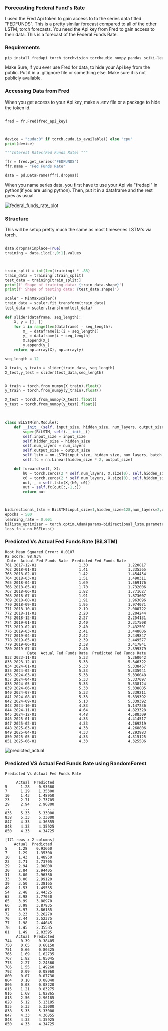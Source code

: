 ### Forecasting Federal Fund's Rate

I used the Fred Api token to gain access to to the series data titled "FEDFUNDS". This is a pretty similar forecast compared to all of the other LSTM, torch forecasts. You need the Api key from Fred to gain access to their data. This is a forecast of the Federal Funds Rate.

### Requirements
```bash
pip install fredapi torch torchvision torchaudio numpy pandas sciki-learn matplotlib seaborn catboost xgboot-cpu mlflow
```
Make Sure, if you ever use Fred for data, to hide your Api key from the public. Put it in a .gitignore file or something else. Make sure it is not publicly available.

### Accessing Data from Fred
When you get access to your Api key, make a .env file or a package to hide the token id.
```python

fred = fr.Fred(fred_api_key)



device = "cuda:0" if torch.cuda.is_available() else "cpu"
print(device)

"""Interest Rates(Fed Funds Rate) """

ffr = fred.get_series("FEDFUNDS")
ffr.name = "Fed Funds Rate"

data = pd.DataFrame(ffr).dropna()
```
When you name series data, you first have to use your Api via "fredapi" in python(if you are using python). Then, put it in a dataframe and the rest goes as usual.


![federal_funds_rate_plot](images/federal-funds-rate-date.png)



### Structure
This will be setup pretty much the same as most timeseries LSTM's via torch.
```python

data.dropna(inplace=True)
training = data.iloc[:,0:1].values



train_split = int(len(training) * .88)
train_data = training[:train_split]
test_data = training[train_split:]
print(f' Shape of training data: {train_data.shape}')
print(f' Shape of testing data: {test_data.shape}')

scaler = MinMaxScaler()
train_data = scaler.fit_transform(train_data)
test_data = scaler.transform(test_data)

def slider(dataframe, seq_length):
    X, y = [], []
    for i in range(len(dataframe) - seq_length):
        X_ = dataframe[i:(i + seq_length)]
        y_ = dataframe[i + seq_length]
        X.append(X_)
        y.append(y_)
    return np.array(X), np.array(y)

seq_length = 12

X_train, y_train = slider(train_data, seq_length)
X_test,y_test = slider(test_data,seq_length)


X_train = torch.from_numpy(X_train).float()
y_train = torch.from_numpy(y_train).float()

X_test = torch.from_numpy(X_test).float()
y_test = torch.from_numpy(y_test).float()



class BiLSTM(nn.Module):
    def __init__(self, input_size, hidden_size, num_layers, output_size):
        super(BiLSTM, self).__init__()
        self.input_size = input_size
        self.hidden_size = hidden_size
        self.num_layers = num_layers
        self.output_size = output_size
        self.lstm = nn.LSTM(input_size, hidden_size, num_layers, batch_first=True, bidirectional=True)
        self.fc = nn.Linear(hidden_size * 2, output_size)

    def forward(self, X):
        h0 = torch.zeros(2 * self.num_layers, X.size(0), self.hidden_size)
        c0 = torch.zeros(2 * self.num_layers, X.size(0), self.hidden_size)
        out, _ = self.lstm(X,(h0, c0))
        out = self.fc(out[:,-1,:])
        return out



bidirectional_lstm = BiLSTM(input_size=1,hidden_size=128,num_layers=2,output_size=1)
epochs = 500
learning_rate = 0.001
bilistm_optimizer = torch.optim.Adam(params=bidirectional_lstm.parameters(),lr=learning_rate)
loss_fn = nn.MSELoss()
```




### Predicted Vs Actual Fed Funds Rate (BiLSTM)

```text
Root Mean Squared Error: 0.0107
R2 Score: 98.93%
 Date  Actual Fed Funds Rate  Predicted Fed Funds Rate
761 2017-12-01                   1.30                  1.220817
762 2018-01-01                   1.41                  1.335365
763 2018-02-01                   1.42                  1.454454
764 2018-03-01                   1.51                  1.490311
765 2018-04-01                   1.69                  1.569176
766 2018-05-01                   1.70                  1.732006
767 2018-06-01                   1.82                  1.771627
768 2018-07-01                   1.91                  1.873607
769 2018-08-01                   1.91                  1.963096
770 2018-09-01                   1.95                  1.974071
771 2018-10-01                   2.19                  2.000722
772 2018-11-01                   2.20                  2.204244
773 2018-12-01                   2.27                  2.254131
774 2019-01-01                   2.40                  2.317508
775 2019-02-01                   2.40                  2.432501
776 2019-03-01                   2.41                  2.448006
777 2019-04-01                   2.42                  2.449847
778 2019-05-01                   2.39                  2.449577
779 2019-06-01                   2.38                  2.417841
780 2019-07-01                   2.40                  2.399379
          Date  Actual Fed Funds Rate  Predicted Fed Funds Rate
832 2023-11-01                   5.33                  5.360042
833 2023-12-01                   5.33                  5.346322
834 2024-01-01                   5.33                  5.338457
835 2024-02-01                   5.33                  5.335941
836 2024-03-01                   5.33                  5.336048
837 2024-04-01                   5.33                  5.337097
838 2024-05-01                   5.33                  5.338124
839 2024-06-01                   5.33                  5.338805
840 2024-07-01                   5.33                  5.339211
841 2024-08-01                   5.33                  5.339392
842 2024-09-01                   5.13                  5.339392
843 2024-10-01                   4.83                  5.147236
844 2024-11-01                   4.64                  4.823328
845 2024-12-01                   4.48                  4.588309
846 2025-01-01                   4.33                  4.414517
847 2025-02-01                   4.33                  4.269219
848 2025-03-01                   4.33                  4.268806
849 2025-04-01                   4.33                  4.293983
850 2025-05-01                   4.33                  4.315125
851 2025-06-01                   4.33                  4.325586
```

![predicted_actual](images/predicted-vs-actual_lstm.png)

### Predicted VS Actual Fed Funds Rate using RandomForest

```text
Predicted Vs Actual Fed Funds Rate

     Actual  Predicted
5      1.28    0.93660
7      1.29    1.35300
10     1.43    1.48950
23     2.71    2.73705
29     2.94    2.90800
..      ...        ...
835    5.33    5.33000
838    5.33    5.33000
847    4.33    4.36855
848    4.33    4.35925
850    4.33    4.34725

[171 rows x 2 columns]
    Actual  Predicted
5     1.28    0.93660
7     1.29    1.35300
10    1.43    1.48950
23    2.71    2.73705
29    2.94    2.90800
30    2.84    2.94405
31    3.00    2.96380
33    3.00    2.99120
39    3.50    3.38165
49    1.53    1.49535
54    2.48    2.44325
63    3.98    3.77050
65    3.99    3.88970
66    3.99    3.87935
67    3.97    3.86185
72    3.23    3.26270
76    2.44    2.52375
77    1.98    2.44045
78    1.45    2.35585
81    1.49    2.03595
     Actual  Predicted
744    0.39    0.38405
750    0.65    0.60150
751    0.66    0.80325
765    1.69    1.62735
767    1.82    1.85045
773    2.27    2.24560
786    1.55    1.49260
792    0.09    0.08960
800    0.07    0.07730
804    0.10    0.08040
806    0.08    0.08220
815    1.21    0.83275
816    1.68    1.82865
818    2.56    2.96185
828    5.12    5.13185
835    5.33    5.33000
838    5.33    5.33000
847    4.33    4.36855
848    4.33    4.35925
850    4.33    4.34725
```



